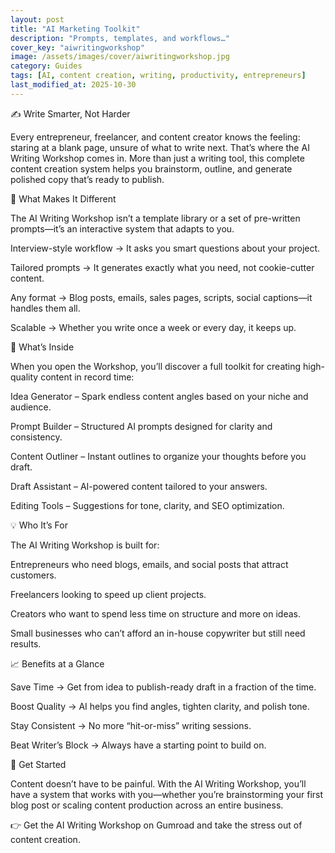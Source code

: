 ```yaml
---
layout: post
title: "AI Marketing Toolkit"
description: "Prompts, templates, and workflows…"
cover_key: "aiwritingworkshop"
image: /assets/images/cover/aiwritingworkshop.jpg
category: Guides
tags: [AI, content creation, writing, productivity, entrepreneurs]
last_modified_at: 2025-10-30
---
```


✍️ Write Smarter, Not Harder

Every entrepreneur, freelancer, and content creator knows the feeling: staring at a blank page, unsure of what to write next. That’s where the AI Writing Workshop comes in. More than just a writing tool, this complete content creation system helps you brainstorm, outline, and generate polished copy that’s ready to publish.

🎯 What Makes It Different

The AI Writing Workshop isn’t a template library or a set of pre-written prompts—it’s an interactive system that adapts to you.

Interview-style workflow → It asks you smart questions about your project.

Tailored prompts → It generates exactly what you need, not cookie-cutter content.

Any format → Blog posts, emails, sales pages, scripts, social captions—it handles them all.

Scalable → Whether you write once a week or every day, it keeps up.

🧰 What’s Inside

When you open the Workshop, you’ll discover a full toolkit for creating high-quality content in record time:

Idea Generator – Spark endless content angles based on your niche and audience.

Prompt Builder – Structured AI prompts designed for clarity and consistency.

Content Outliner – Instant outlines to organize your thoughts before you draft.

Draft Assistant – AI-powered content tailored to your answers.

Editing Tools – Suggestions for tone, clarity, and SEO optimization.

💡 Who It’s For

The AI Writing Workshop is built for:

Entrepreneurs who need blogs, emails, and social posts that attract customers.

Freelancers looking to speed up client projects.

Creators who want to spend less time on structure and more on ideas.

Small businesses who can’t afford an in-house copywriter but still need results.

📈 Benefits at a Glance

Save Time → Get from idea to publish-ready draft in a fraction of the time.

Boost Quality → AI helps you find angles, tighten clarity, and polish tone.

Stay Consistent → No more “hit-or-miss” writing sessions.

Beat Writer’s Block → Always have a starting point to build on.

🔗 Get Started

Content doesn’t have to be painful. With the AI Writing Workshop, you’ll have a system that works with you—whether you’re brainstorming your first blog post or scaling content production across an entire business.

👉 Get the AI Writing Workshop on Gumroad
 and take the stress out of content creation.
